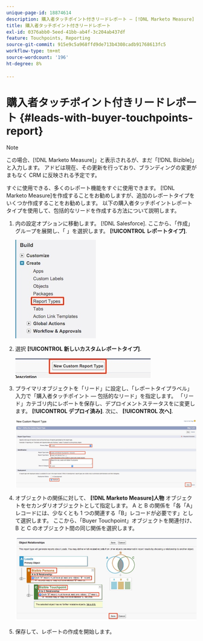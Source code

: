 ```yaml
---
unique-page-id: 18874614
description: 購入者タッチポイント付きリードレポート — [!DNL Marketo Measure]
title: 購入者タッチポイント付きリードレポート
exl-id: 0376abb0-5eed-41bb-ab4f-3c204ab437df
feature: Touchpoints, Reporting
source-git-commit: 915e9c5a968ffd9de713b4308cadb91768613fc5
workflow-type: tm+mt
source-wordcount: '196'
ht-degree: 8%

---
```


# 購入者タッチポイント付きリードレポート {#leads-with-buyer-touchpoints-report}

>[!NOTE]
>
>この場合、[!DNL Marketo Measure]」と表示されるが、まだ「[!DNL Bizible]」と入力します。 アドビは現在、その更新を行っており、ブランディングの変更がまもなく CRM に反映される予定です。

すぐに使用できる、多くのレポート機能をすぐに使用できます。 [!DNL Marketo Measure]を作成することをお勧めしますが、追加のレポートタイプをいくつか作成することをお勧めします。 以下の購入者タッチポイントレポートタイプを使用して、包括的なリードを作成する方法について説明します。

1. 内の設定オプションに移動します。 [!DNL Salesforce]. ここから、「作成」グループを展開し、「 」を選択します。 **[!UICONTROL レポートタイプ]**.

   ![](assets/1.jpg)

1. 選択 **[!UICONTROL 新しいカスタムレポートタイプ]**.

   ![](assets/2.jpg)

1. プライマリオブジェクトを「リード」に設定し、「レポートタイプラベル」入力で「購入者タッチポイント — 包括的なリード」を指定します。 「リード」カテゴリ内にレポートを保存し、デプロイメントステータスをに変更します。 **[!UICONTROL デプロイ済み]**. 次に、 **[!UICONTROL 次へ]**.

   ![](assets/3.jpg)

1. オブジェクトの関係に対して、 **[!DNL Marketo Measure]人物** オブジェクトをセカンダリオブジェクトとして指定します。 A と B の関係を「各「A」レコードには、少なくとも 1 つの関連する「B」レコードが必要です」として選択します。 ここから、「Buyer Touchpoint」オブジェクトを関連付け、B と C のオブジェクト間の同じ関係を選択します。

   ![](assets/4.jpg)

1. 保存して、レポートの作成を開始します。
